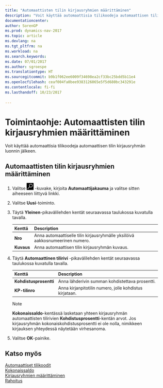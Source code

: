 ```yaml
---
title: "Automaattisten tilin kirjausryhmien määrittäminen"
description: "Voit käyttää automaattisia tilikoodeja automaattisen tilin kirjausryhmän luonnin jälkeen."
documentationcenter: 
author: SorenGP
ms.prod: dynamics-nav-2017
ms.topic: article
ms.devlang: na
ms.tgt_pltfrm: na
ms.workload: na
ms.search.keywords: 
ms.date: 07/01/2017
ms.author: sgroespe
ms.translationtype: HT
ms.sourcegitcommit: b9b1f062ee6009f34698ea2cf33bc25bdd5b11e4
ms.openlocfilehash: ceaf004fa0bee9383126065e5f5d680bc343291e
ms.contentlocale: fi-fi
ms.lasthandoff: 10/23/2017

---
```

# <a name="how-to-set-up-automatic-account-posting-groups"></a>Toimintaohje: Automaattisten tilin kirjausryhmien määrittäminen
Voit käyttää automaattisia tilikoodeja automaattisen tilin kirjausryhmän luonnin jälkeen.  

## <a name="to-set-up-automatic-account-posting-groups"></a>Automaattisten tilin kirjausryhmien määrittäminen  

1.  Valitse ![Etsi sivu tai raportti -kuvake](../../media/ui-search/search_small.png "Etsi sivu tai raportti -kuvake") -kuvake, kirjoita **Automaattijakauma** ja valitse sitten aiheeseen liittyvä linkki.  
2.  Valitse **Uusi**-toiminto.  
3.  Täytä **Yleinen**-pikavälilehden kentät seuraavassa taulukossa kuvatulla tavalla.  

    |Kenttä|Description|  
    |-----------|-----------------|  
    |**Nro**|Anna automaattiselle tilin kirjausryhmälle yksilöivä aakkosnumeerinen numero.|  
    |**Kuvaus**|Anna automaattisen tilin kirjausryhmän kuvaus.|  

4.  Täytä **Automaattinen tilirivi** -pikavälilehden kentät seuraavassa taulukossa kuvatulla tavalla.  

    |Kenttä|Description|  
    |-----------|-----------------|  
    |**Kohdistusprosentti**|Anna lähderivin summan kohdistettava prosentti.|  
    |**KP-tilinro**|Anna kirjanpitotilin numero, jolle kohdistus kirjataan.|  

    > [!NOTE]  
    >  **Kokonaissaldo**-kentässä lasketaan yhteen kirjausryhmän automaattisten tilirivien **Kohdistusprosentti**-kentän arvot. Jos kirjausryhmän kokonaiskohdistusprosentti ei ole nolla, nimikkeen kirjauksen yhteydessä näytetään virhesanoma.  

5.  Valitse **OK**-painike.  

## <a name="see-also"></a>Katso myös  
 [Automaattiset tilikoodit](automatic-account-codes.md)   
 [Kokonaissaldo](../Sweden/total-balance.md)   
 [Kirjausryhmien määrittäminen](../../finance-posting-groups.md)  
 [Rahoitus](../../finance.md)

